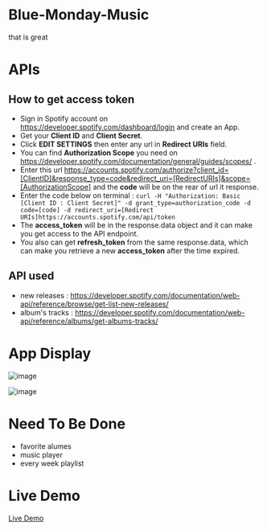 # Blue-Monday-Music
that is great

# APIs

 ## How to get access token
 - Sign in Spotify account on https://developer.spotify.com/dashboard/login and create an App.
 - Get your __Client ID__ and __Client Secret__.
 - Click __EDIT SETTINGS__ then enter any url in __Redirect URIs__ field.
 - You can find __Authorization Scope__ you need on https://developer.spotify.com/documentation/general/guides/scopes/ .
 - Enter this url https://accounts.spotify.com/authorize?client_id=[ClientID]&response_type=code&redirect_uri=[RedirectURIs]&scope=[AuthorizationScope] and the __code__ will be on the rear of url it response.
 - Enter the code below on terminal : 
 `curl -H "Authorization: Basic [Client ID : Client Secret]" -d grant_type=authorization_code -d code=[code] -d redirect_uri=[Redirect URIs]https://accounts.spotify.com/api/token`
 - The __access_token__ will be in the response.data object and it can make you get access to the API endpoint. 
 - You also can get __refresh_token__ from the same response.data, which can make you retrieve a new __access_token__ after the time expired.
 
  ## API used 
  - new releases : https://developer.spotify.com/documentation/web-api/reference/browse/get-list-new-releases/
  - album's tracks : https://developer.spotify.com/documentation/web-api/reference/albums/get-albums-tracks/



# App Display
![image](https://drive.google.com/uc?export=view&id=1Mt_uqoCqUOvwuDDmDLy29uDG23HXL6lm)

![image](https://drive.google.com/uc?export=view&id=17axi_UZH9MVcWCIKBrj3TOL_v7UWB9bI)

# Need To Be Done
 - favorite alumes 
 - music player
 - every week playlist
 

# Live Demo
[Live Demo](https://chia-hsing.github.io/Blue-Monday-Music/)
